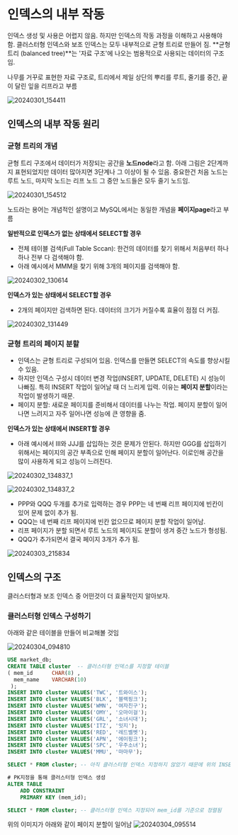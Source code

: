 # 인덱스의 내부 작동
인덱스 생성 및 사용은 어렵지 않음. 하지만 인덱스의 작동 과정을 이해하고 사용해야 함.
클러스터형 인덱스와 보조 인덱스는 모두 내부적으로 균형 트리로 만들어 짐. **균형트리 (balanced tree)**는 '자료 구조'에 나오는 범용적으로 사용되는 데이터의 구조임.

나무를 거꾸로 표현한 자료 구조로, 트리에서 제일 상단의 뿌리를 루트, 줄기를 중간, 끝이 달린 잎을 리프라고 부름

![20240301_154411](https://github.com/junhosong0/MySQL/assets/117610783/50a95f02-fb62-4a59-8310-a2c988128538)


## 인덱스의 내부 작동 원리

### 균형 트리의 개념
균형 트리 구조에서 데이터가 저장되는 공간을 **노드node**라고 함. 아래 그림은 2단계까지 표현되었지만 데이터 많아지면 3단계나 그 이상이 될 수 있음.
중요한건 처음 노드는 루트 노드, 마지막 노드는 리프 노드 그 중안 노드들은 모두 줄기 노드임.

![20240301_154512](https://github.com/junhosong0/MySQL/assets/117610783/9a96a0fa-7183-4997-b60e-13266cb1b567)


노드라는 용어는 개념적인 설명이고 MySQL에서는 동일한 개념을 **페이지page**라고 부름


**일반적으로 인덱스가 없는 상태에서 SELECT할 경우**
- 전체 테이블 검색(Full Table Sccan): 한건의 데이터를 찾기 위해서 처음부터 하나하나 전부 다 검색해야 함.
- 아래 예시에서 MMM을 찾기 위해 3개의 페이지를 검색해야 함.

![20240302_130614](https://github.com/junhosong0/MySQL/assets/117610783/566a7dcc-e677-42f4-b712-4c0a7a03b8e5)


**인덱스가 있는 상태에서 SELECT할 경우**
- 2개의 페이지만 검색하면 된다. 데이터의 크기가 커질수록 효율이 점점 더 커짐.

![20240302_131449](https://github.com/junhosong0/MySQL/assets/117610783/c2d0c648-8a53-4bec-a08f-7bce33b70c78)



### 균형 트리의 페이지 분할
- 인덱스는 균형 트리로 구성되어 있음. 인덱스를 만들면 SELECT의 속도를 향상시킬 수 있음.
- 하지만 인덱스 구성시 데이터 변경 작업(INSERT, UPDATE, DELETE) 시 성능이 나빠짐. 특히 INSERT 작업이 일어날 때 더 느리게 입력. 이유는 **페이지 분할**이라는 작업이 발생하기 때문.
- 페이지 분할: 새로운 페이지를 준비해서 데이터를 나누는 작업. 페이지 분할이 일어나면 느려지고 자주 일어나면 성능에 큰 영향을 줌.


**인덱스가 있는 상태에서 INSERT할 경우**
- 아래 예시에서 III와 JJJ를 삽입하는 것은 문제가 안된다. 하지만 GGG를 삽입하기 위해서는 페이지의 공간 부족으로 인해 페이지 분할이 일어난다. 이로인해 공간을 많이 사용하게 되고 성능이 느려진다.

![20240302_134837_1](https://github.com/junhosong0/MySQL/assets/117610783/7381bda9-f7ba-4d43-8106-10d5ca09c6c0)

![20240302_134837_2](https://github.com/junhosong0/MySQL/assets/117610783/659fa86f-18a0-4d44-86f4-a868c68c2851)

- PPP와 QQQ 두개를 추가로 입력하는 경우 PPP는 네 번째 리프 페이지에 빈칸이 있어 문제 없이 추가 됨.
- QQQ는 네 번째 리프 페이지에 빈칸 없으므로 페이지 분할 작업이 일어남.
- 리프 페이지가 분할 되면서 루트 노드의 페이지도 분할이 생겨 중간 노드가 형성됨.
- QQQ가 추가되면서 결국 페이지 3개가 추가 됨.

![20240303_215834](https://github.com/junhosong0/MySQL/assets/117610783/92135412-cbc7-4def-ae16-d0d899b56962)


## 인덱스의 구조
클러스터형과 보조 인덱스 중 어떤것이 더 효율적인지 알아보자.

### 클러스터형 인덱스 구성하기
아래와 같은 테이블을 만들어 비교해볼 것임

![20240304_094810](https://github.com/junhosong0/MySQL/assets/117610783/f8097620-8534-40c9-a759-d4537c61a322)


```sql
USE market_db;
CREATE TABLE cluster  -- 클러스터형 인덱스를 지정할 테이블
( mem_id      CHAR(8) , 
  mem_name    VARCHAR(10)
 );
INSERT INTO cluster VALUES('TWC', '트와이스');
INSERT INTO cluster VALUES('BLK', '블랙핑크');
INSERT INTO cluster VALUES('WMN', '여자친구');
INSERT INTO cluster VALUES('OMY', '오마이걸');
INSERT INTO cluster VALUES('GRL', '소녀시대');
INSERT INTO cluster VALUES('ITZ', '잇지');
INSERT INTO cluster VALUES('RED', '레드벨벳');
INSERT INTO cluster VALUES('APN', '에이핑크');
INSERT INTO cluster VALUES('SPC', '우주소녀');
INSERT INTO cluster VALUES('MMU', '마마무');

SELECT * FROM cluster; -- 아직 클러스터형 인덱스 지정하지 않았기 때문에 위의 INSERT 순서대로 조회 됨

# PK지정을 통해 클러스터형 인덱스 생성
ALTER TABLE 
    ADD CONSTRAINT 
    PRIMARY KEY (mem_id);

SELECT * FROM cluster; -- 클러스터형 인덱스 지정되어 mem_id를 기준으로 정렬됨
```



위의 이미지가 아래와 같이 페이지 분할이 일어남
![20240304_095514](https://github.com/junhosong0/MySQL/assets/117610783/dd556482-6e4e-4e1b-9d00-783d580906b1)
